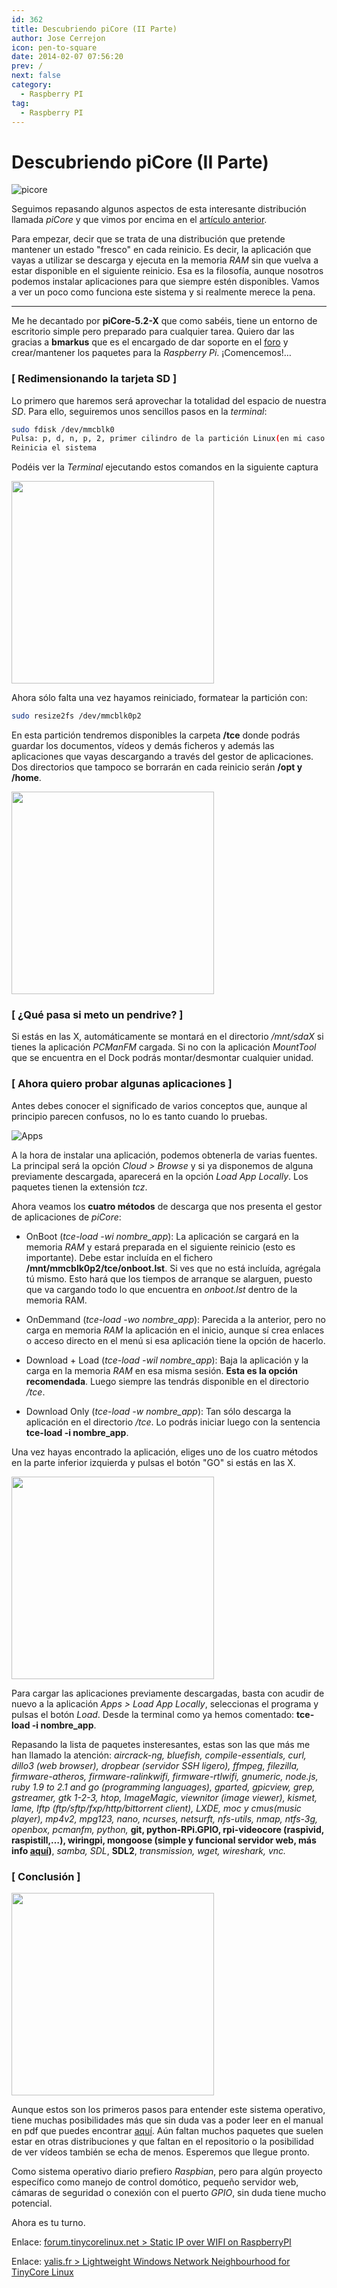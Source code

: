 ```yaml
---
id: 362
title: Descubriendo piCore (II Parte)
author: Jose Cerrejon
icon: pen-to-square
date: 2014-02-07 07:56:20
prev: /
next: false
category:
  - Raspberry PI
tag:
  - Raspberry PI
---
```


# Descubriendo piCore (II Parte)

![picore](/images/2014/02/picore_desktop_02_min.jpg)

Seguimos repasando algunos aspectos de esta interesante distribución llamada *piCore* y que vimos por encima en el [artículo anterior](/post.php?id=361).

Para empezar, decir que se trata de una distribución que pretende mantener un estado "fresco" en cada reinicio. Es decir, la aplicación que vayas a utilizar se descarga y  ejecuta en la memoria *RAM* sin que vuelva a estar disponible en el siguiente reinicio. Esa es la filosofía, aunque nosotros podemos instalar aplicaciones para que siempre estén disponibles. Vamos a ver un poco como funciona este sistema y si realmente merece la pena.

- - -
Me he decantado por **piCore-5.2-X** que como sabéis, tiene un entorno de escritorio simple pero preparado para cualquier tarea. Quiero dar las gracias a **bmarkus** que es el encargado de dar soporte en el [foro](http://forum.tinycorelinux.net/index.php/board,57.0.html) y crear/mantener los paquetes para la *Raspberry Pi*. ¡Comencemos!…

###  [ Redimensionando la tarjeta SD ]

Lo primero que haremos será aprovechar la totalidad del espacio de nuestra *SD*. Para ello, seguiremos unos sencillos pasos en la *terminal*:

```bash
sudo fdisk /dev/mmcblk0
Pulsa: p, d, n, p, 2, primer cilindro de la partición Linux(en mi caso 673), w
Reinicia el sistema
```

Podéis ver la *Terminal* ejecutando estos comandos en la siguiente captura

<a title="Redimensionando el espacio de la tarjeta SD con fdisk" rel="lightbox" href="/images/2014/02/picore_fdisk.jpg">
<img width="324" src="/images/2014/02/picore_fdisk_min.jpg">
</a>

Ahora sólo falta una vez hayamos reiniciado, formatear la partición con:

```bash
sudo resize2fs /dev/mmcblk0p2
```

En esta partición tendremos disponibles la carpeta **/tce** donde podrás guardar los documentos, vídeos y demás ficheros y además las aplicaciones que vayas descargando a través del gestor de aplicaciones. Dos directorios que tampoco se borrarán en cada reinicio serán **/opt y /home**.

<a title="/dev/mmcblk0p2 ahora tiene 1.7 GB libres" rel="lightbox" href="/images/2014/02/picore_diskavailable.jpg">
<img width="324" src="/images/2014/02/picore_diskavailable_min.jpg">
</a>

###  [ ¿Qué pasa si meto un pendrive? ]

Si estás en las X, automáticamente se montará en el directorio */mnt/sdaX* si tienes la aplicación *PCManFM* cargada. Si no con la aplicación *MountTool* que se encuentra en el Dock podrás montar/desmontar cualquier unidad.

###  [ Ahora quiero probar algunas aplicaciones ]

Antes debes conocer el significado de varios conceptos que, aunque al principio parecen confusos, no lo es tanto cuando lo pruebas.

![Apps](/images/2014/02/picore_Apps.jpg)

A la hora de instalar una aplicación, podemos obtenerla de varias fuentes. La principal será la opción *Cloud > Browse* y si ya disponemos de alguna previamente descargada, aparecerá en la opción *Load App Locally*. Los paquetes tienen la extensión *tcz*.

Ahora veamos los **cuatro métodos** de descarga que nos presenta el gestor de aplicaciones de *piCore*:

* OnBoot (*tce-load -wi nombre_app*): La aplicación se cargará en la memoria *RAM* y estará preparada en el siguiente reinicio (esto es importante). Debe estar incluída en el fichero **/mnt/mmcblk0p2/tce/onboot.lst**. Si ves que no está incluída, agrégala tú mismo. Esto hará que los tiempos de arranque se alarguen, puesto que va cargando todo lo que encuentra en *onboot.lst* dentro de la memoria RAM.

* OnDemmand (*tce-load -wo nombre_app*): Parecida a la anterior, pero no carga en memoria *RAM* la aplicación en el inicio, aunque sí crea enlaces o acceso directo en el menú si esa aplicación tiene la opción de hacerlo. 
 
* Download + Load (*tce-load -wil nombre_app*): Baja la aplicación y la carga en la memoria *RAM* en esa misma sesión. **Esta es la opción recomendada**. Luego siempre las tendrás disponible en el directorio */tce*.

* Download Only (*tce-load -w nombre_app*): Tan sólo descarga la aplicación en el directorio */tce*. Lo podrás iniciar luego con la sentencia **tce-load -i nombre_app**.

Una vez hayas encontrado la aplicación, eliges uno de los cuatro métodos en la parte inferior izquierda y pulsas el botón "GO" si estás en las X.

<a title="Apps, mc, top y dillo3" rel="lightbox" href="/images/2014/02/picore_desktop_01.jpg">
<img width="324" src="/images/2014/02/picore_desktop_01_min.jpg">
</a>

Para cargar las aplicaciones previamente descargadas, basta con acudir de nuevo a la aplicación *Apps > Load App Locally*, seleccionas el programa y pulsas el botón *Load*. Desde la terminal como ya hemos comentado: **tce-load -i nombre_app**.

Repasando la lista de paquetes insteresantes, estas son las que más me han llamado la atención: *aircrack-ng, bluefish, compile-essentials, curl, dillo3 (web browser), dropbear (servidor SSH ligero), ffmpeg, filezilla, firmware-atheros, firmware-ralinkwifi, firmware-rtlwifi, gnumeric, node.js,  ruby 1.9 to 2.1 and go (programming languages), gparted, gpicview, grep, gstreamer, gtk 1-2-3, htop, ImageMagic, viewnitor (image viewer), kismet, lame, lftp (ftp/sftp/fxp/http/bittorrent client), LXDE, moc y cmus(music player), mp4v2, mpg123, nano, ncurses, netsurft, nfs-utils, nmap, ntfs-3g, openbox, pcmanfm, python,* **git, python-RPi.GPIO, rpi-videocore (raspivid, raspistill,…), wiringpi, mongoose (simple y funcional servidor web, más info [aquí](https://code.google.com/p/mongoose/))**, *samba, SDL*, **SDL2**, *transmission, wget, wireshark, vnc.*

###  [ Conclusión ]

<a title="piCore ejecutando Apps, XTerm, moc y viewnitor" rel="lightbox" href="/images/2014/02/picore_desktop_02.jpg">
<img width="324" src="/images/2014/02/picore_desktop_02_min.jpg">
</a>

Aunque estos son los primeros pasos para entender este sistema operativo, tiene muchas posibilidades más que sin duda vas a poder leer en el manual en pdf que puedes encontrar [aquí](http://tinycorelinux.net/~curaga/corebook.pdf). Aún faltan muchos paquetes que suelen estar en otras distribuciones y que faltan en el repositorio o la posibilidad de ver vídeos también se echa de menos. Esperemos que llegue pronto.

Como sistema operativo diario prefiero *Raspbian*, pero para algún proyecto específico como manejo de control domótico, pequeño servidor web, cámaras de seguridad o conexión con el puerto *GPIO*, sin duda tiene mucho potencial.

Ahora es tu turno.

Enlace: [forum.tinycorelinux.net > Static IP over WIFI on RaspberryPI](http://forum.tinycorelinux.net/index.php/topic,16158.msg95805.html#msg95805)

Enlace: [yalis.fr > Lightweight Windows Network Neighbourhood for TinyCore Linux](http://yalis.fr/cms/index.php/post/2013/05/31/Lightweight-Windows-Network-Neighbourhood-for-TinyCore-Linux)